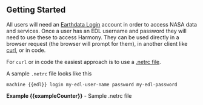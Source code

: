 ## Getting Started
All users will need an [Earthdata Login](edl) account in order to access NASA data and services.
Once a user has an EDL username and password they will need to use these to access Harmony.
They can be used directly in a browser request (the browser will prompt for them), in another client like [curl](https://curl.se/), or in code.

For `curl` or in code the easiest approach is to use a [.netrc file](https://everything.curl.dev/usingcurl/netrc).

A sample `.netrc` file looks like this

```
machine {{edl}} login my-edl-user-name password my-edl-password
```
<figcaption>

**Example {{exampleCounter}}** - Sample .netrc file

</figcaption>